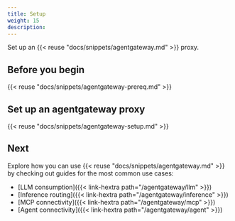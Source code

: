 ```yaml
---
title: Setup
weight: 15
description:
---
```


Set up an {{< reuse "docs/snippets/agentgateway.md" >}} proxy. 

## Before you begin

{{< reuse "docs/snippets/agentgateway-prereq.md" >}}

## Set up an agentgateway proxy

{{< reuse "docs/snippets/agentgateway-setup.md" >}}

## Next

Explore how you can use {{< reuse "docs/snippets/agentgateway.md" >}} by checking out guides for the most common use cases: 
* [LLM consumption]({{< link-hextra path="/agentgateway/llm" >}}) 
* [Inference routing]({{< link-hextra path="/agentgateway/inference" >}}) 
* [MCP connectivity]({{< link-hextra path="/agentgateway/mcp" >}}) 
* [Agent connectivity]({{< link-hextra path="/agentgateway/agent" >}}) 
